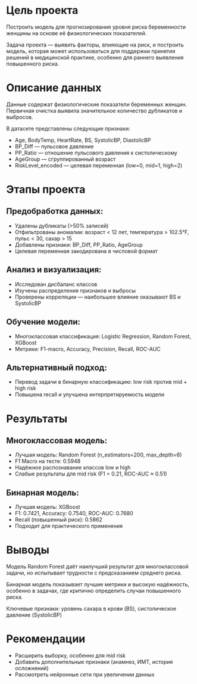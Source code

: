 # Цель проекта  
Построить модель для прогнозирования уровня риска беременности женщины на основе её физиологических показателей.

Задача проекта — выявить факторы, влияющие на риск, и построить модель, которая может использоваться для поддержки принятия решений в медицинской практике, особенно для раннего выявления повышенного риска.

# Описание данных  
Данные содержат физиологические показатели беременных женщин. Первичная очистка выявила значительное количество дубликатов и выбросов.

В датасете представлены следующие признаки:

- Age, BodyTemp, HeartRate, BS, SystolicBP, DiastolicBP  
- BP_Diff — пульсовое давление  
- PP_Ratio — отношение пульсового давления к систолическому  
- AgeGroup — сгруппированный возраст  
- RiskLevel_encoded — целевая переменная (low=0, mid=1, high=2)

# Этапы проекта  

## Предобработка данных:

- Удалены дубликаты (>50% записей)  
- Отфильтрованы аномалии: возраст < 12 лет, температура > 102.5°F, пульс < 30, сахар > 15  
- Добавлены признаки: BP_Diff, PP_Ratio, AgeGroup  
- Целевая переменная закодирована в числовой формат  

## Анализ и визуализация:

- Исследован дисбаланс классов  
- Изучены распределения признаков и выбросы  
- Проверены корреляции — наибольшее влияние оказывают BS и SystolicBP  

## Обучение модели:

- Многоклассовая классификация: Logistic Regression, Random Forest, XGBoost  
- Метрики: F1-macro, Accuracy, Precision, Recall, ROC-AUC  

## Альтернативный подход:

- Перевод задачи в бинарную классификацию: low risk против mid + high risk  
- Повышена recall и улучшена интерпретируемость модели  

# Результаты  

## Многоклассовая модель:

- Лучшая модель: Random Forest (n_estimators=200, max_depth=6)  
- F1 Macro на тесте: 0.5948  
- Надёжное распознавание классов low и high  
- Слабые результаты для mid risk (F1 = 0.21, ROC-AUC ≈ 0.51)  

## Бинарная модель:

- Лучшая модель: XGBoost  
- F1: 0.7421, Accuracy: 0.7540, ROC-AUC: 0.7680  
- Recall (повышенный риск): 0.5862  
- Подходит для практического применения  

# Выводы  

Модель Random Forest даёт наилучший результат для многоклассовой задачи, но испытывает трудности с предсказанием среднего риска.  

Бинарная модель показывает лучшие метрики и высокую надёжность, особенно в задачах, где критично определить случаи повышенного риска.  

Ключевые признаки: уровень сахара в крови (BS), систолическое давление (SystolicBP)  

# Рекомендации  

- Расширить выборку, особенно для mid risk  
- Добавить дополнительные признаки (анамнез, ИМТ, история осложнений)  
- Рассмотреть нейронные сети при увеличении данных  
